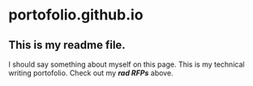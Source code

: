# portofolio.github.io

## This is my readme file.

I should say something about myself on this page. This is my technical writing portofolio. Check out my **_rad RFPs_** above. 
